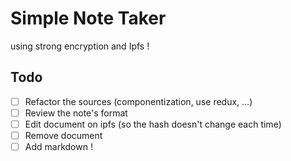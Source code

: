 # Simple Note Taker
using strong encryption and Ipfs !

## Todo
  - [ ] Refactor the sources (componentization, use redux, ...)
  - [ ] Review the note's format
  - [ ] Edit document on ipfs (so the hash doesn't change each time)
  - [ ] Remove document
  - [ ] Add markdown !
